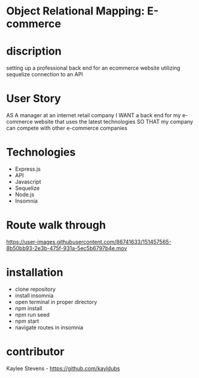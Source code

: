 # Object Relational Mapping: E-commerce 

# discription

setting up a professional back end for an ecommerce website utilizing sequelize connection to an API 

# User Story 

AS A manager at an internet retail company
I WANT a back end for my e-commerce website that uses the latest technologies
SO THAT my company can compete with other e-commerce companies

# Technologies 

- Express.js 
- API
- Javascript 
- Sequelize 
- Node.js
- Insomnia 

# Route walk through 

https://user-images.githubusercontent.com/86741633/151457565-8b50bb93-2e3b-475f-931a-5ec5b6797b4e.mov

# installation 

- clone repository 
- install insomnia 
- open terminal in proper directory 
- npm install
- npm run seed 
- npm start 
- navigate routes in insomnia 

# contributor 

Kaylee Stevens - https://github.com/kayldubs


